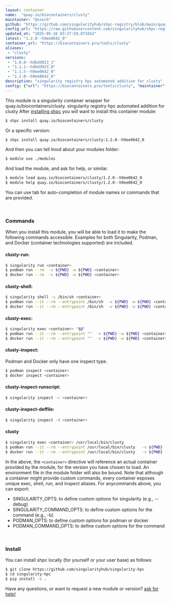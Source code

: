 ```yaml
---
layout: container
name:  "quay.io/biocontainers/clusty"
maintainer: "@vsoch"
github: "https://github.com/singularityhub/shpc-registry/blob/main/quay.io/biocontainers/clusty/container.yaml"
config_url: "https://raw.githubusercontent.com/singularityhub/shpc-registry/main/quay.io/biocontainers/clusty/container.yaml"
updated_at: "2025-05-16 03:27:59.871652"
latest: "1.2.0--h9ee0642_0"
container_url: "https://biocontainers.pro/tools/clusty"
aliases:
 - "clusty"
versions:
 - "1.0.0--hdbdd923_1"
 - "1.1.1--hdbdd923_0"
 - "1.1.5--h9ee0642_0"
 - "1.2.0--h9ee0642_0"
description: "singularity registry hpc automated addition for clusty"
config: {"url": "https://biocontainers.pro/tools/clusty", "maintainer": "@vsoch", "description": "singularity registry hpc automated addition for clusty", "latest": {"1.2.0--h9ee0642_0": "sha256:75bcf205bf7be3d57b6cb35812bb6dac80aedc650eab30bfb5defe73f4617440"}, "tags": {"1.0.0--hdbdd923_1": "sha256:d68ae51f541cd5d7dfa185c25770cbf4cd6f8e96ca1601c07a6ed3bfdbfbccdc", "1.1.1--hdbdd923_0": "sha256:cc6213fb0b6b90e8845377727d19c0258ffc22124c4165d726b24ef983228175", "1.1.5--h9ee0642_0": "sha256:b843fbb6f763bc2e254fba9cd14fac367124c596400c3a2046ae1a23ce623384", "1.2.0--h9ee0642_0": "sha256:75bcf205bf7be3d57b6cb35812bb6dac80aedc650eab30bfb5defe73f4617440"}, "docker": "quay.io/biocontainers/clusty", "aliases": {"clusty": "/usr/local/bin/clusty"}}
---
```


This module is a singularity container wrapper for quay.io/biocontainers/clusty.
singularity registry hpc automated addition for clusty
After [installing shpc](#install) you will want to install this container module:


```bash
$ shpc install quay.io/biocontainers/clusty
```

Or a specific version:

```bash
$ shpc install quay.io/biocontainers/clusty:1.2.0--h9ee0642_0
```

And then you can tell lmod about your modules folder:

```bash
$ module use ./modules
```

And load the module, and ask for help, or similar.

```bash
$ module load quay.io/biocontainers/clusty/1.2.0--h9ee0642_0
$ module help quay.io/biocontainers/clusty/1.2.0--h9ee0642_0
```

You can use tab for auto-completion of module names or commands that are provided.

<br>

### Commands

When you install this module, you will be able to load it to make the following commands accessible.
Examples for both Singularity, Podman, and Docker (container technologies supported) are included.

#### clusty-run:

```bash
$ singularity run <container>
$ podman run --rm  -v ${PWD} -w ${PWD} <container>
$ docker run --rm  -v ${PWD} -w ${PWD} <container>
```

#### clusty-shell:

```bash
$ singularity shell -s /bin/sh <container>
$ podman run --it --rm --entrypoint /bin/sh  -v ${PWD} -w ${PWD} <container>
$ docker run --it --rm --entrypoint /bin/sh  -v ${PWD} -w ${PWD} <container>
```

#### clusty-exec:

```bash
$ singularity exec <container> "$@"
$ podman run --it --rm --entrypoint ""  -v ${PWD} -w ${PWD} <container> "$@"
$ docker run --it --rm --entrypoint ""  -v ${PWD} -w ${PWD} <container> "$@"
```

#### clusty-inspect:

Podman and Docker only have one inspect type.

```bash
$ podman inspect <container>
$ docker inspect <container>
```

#### clusty-inspect-runscript:

```bash
$ singularity inspect -r <container>
```

#### clusty-inspect-deffile:

```bash
$ singularity inspect -d <container>
```


#### clusty

```bash
$ singularity exec <container> /usr/local/bin/clusty
$ podman run --it --rm --entrypoint /usr/local/bin/clusty   -v ${PWD} -w ${PWD} <container> -c " $@"
$ docker run --it --rm --entrypoint /usr/local/bin/clusty   -v ${PWD} -w ${PWD} <container> -c " $@"
```



In the above, the `<container>` directive will reference an actual container provided
by the module, for the version you have chosen to load. An environment file in the
module folder will also be bound. Note that although a container
might provide custom commands, every container exposes unique exec, shell, run, and
inspect aliases. For anycommands above, you can export:

 - SINGULARITY_OPTS: to define custom options for singularity (e.g., --debug)
 - SINGULARITY_COMMAND_OPTS: to define custom options for the command (e.g., -b)
 - PODMAN_OPTS: to define custom options for podman or docker
 - PODMAN_COMMAND_OPTS: to define custom options for the command

<br>

### Install

You can install shpc locally (for yourself or your user base) as follows:

```bash
$ git clone https://github.com/singularityhub/singularity-hpc
$ cd singularity-hpc
$ pip install -e .
```

Have any questions, or want to request a new module or version? [ask for help!](https://github.com/singularityhub/singularity-hpc/issues)